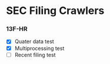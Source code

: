 # SEC Filing Crawlers

### 13F-HR

- [x] Quater data test
- [x] Multiprocessing test
- [ ] Recent filing test